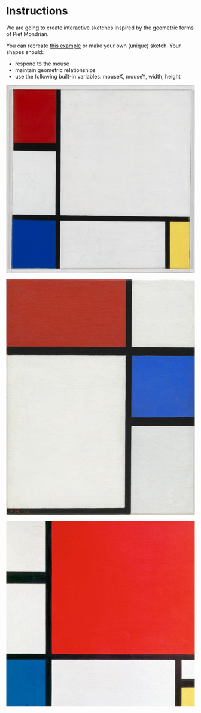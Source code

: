 # Instructions  

We are going to create interactive sketches inspired by the geometric forms of Piet Mondrian.  

You can recreate [this example](https://jdeboi.com/p5js-exercises/arts/mondrian/index.html) or make your own (unique) sketch. Your shapes should: 

* respond to the mouse
* maintain geometric relationships
* use the following built-in variables: mouseX,
 mouseY, width, height

![mondrian](./assets/mondrian/mond.png)

![mondrian](./assets/mondrian/mondrian.jpeg)

![mondrian](./assets/mondrian/mondrian2.jpeg)